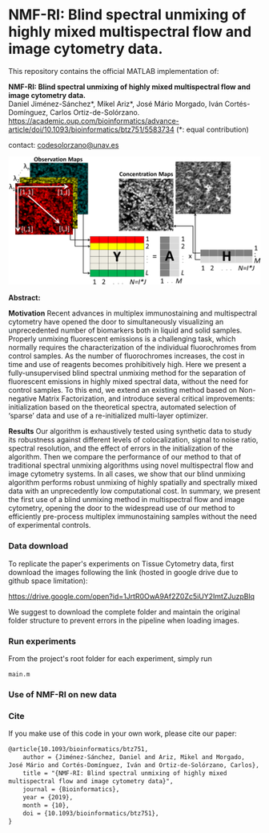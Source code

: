 # NMF-RI: Blind spectral unmixing of highly mixed multispectral flow and image cytometry data.

This repository contains the official MATLAB implementation of:

**NMF-RI: Blind spectral unmixing of highly mixed multispectral flow and image cytometry data.**  
Daniel Jiménez-Sánchez*, Mikel Ariz*, José Mário Morgado, Iván Cortés-Domínguez, Carlos Ortiz-de-Solórzano. https://academic.oup.com/bioinformatics/advance-article/doi/10.1093/bioinformatics/btz751/5583734  (*: equal contribution)

contact: codesolorzano@unav.es

![NMF-RI](nmf-ri.png)

**Abstract:**

**Motivation**
Recent advances in multiplex immunostaining and multispectral cytometry have opened the door to simultaneously visualizing an unprecedented number of biomarkers both in liquid and solid samples. Properly unmixing fluorescent emissions is a challenging task, which normally requires the characterization of the individual fluorochromes from control samples. As the number of fluorochromes increases, the cost in time and use of reagents becomes prohibitively high. Here we present a fully-unsupervised blind spectral unmixing method for the separation of fluorescent emissions in highly mixed spectral data, without the need for control samples. To this end, we extend an existing method based on Non-negative Matrix Factorization, and introduce several critical improvements: initialization based on the theoretical spectra, automated selection of ‘sparse’ data and use of a re-initialized multi-layer optimizer.

**Results**
Our algorithm is exhaustively tested using synthetic data to study its robustness against different levels of colocalization, signal to noise ratio, spectral resolution, and the effect of errors in the initialization of the algorithm. Then we compare the performance of our method to that of traditional spectral unmixing algorithms using novel multispectral flow and image cytometry systems. In all cases, we show that our blind unmixing algorithm performs robust unmixing of highly spatially and spectrally mixed data with an unprecedently low computational cost. In summary, we present the first use of a blind unmixing method in multispectral flow and image cytometry, opening the door to the widespread use of our method to efficiently pre-process multiplex immunostaining samples without the need of experimental controls.

### Data download

To replicate the paper's experiments on Tissue Cytometry data, first download the images following the link (hosted in google drive due to github space limitation):

https://drive.google.com/open?id=1JrtR0OwA9Af2Z0Zc5iUY2ImtZJuzpBlq

We suggest to download the complete folder and maintain the original folder structure to prevent errors in the pipeline when loading images.

### Run experiments

From the project's root folder for each experiment, simply run
```
main.m
```

### Use of NMF-RI on new data




### Cite
If you make use of this code in your own work, please cite our paper:
```
@article{10.1093/bioinformatics/btz751,
    author = {Jiménez-Sánchez, Daniel and Ariz, Mikel and Morgado, José Mário and Cortés-Domínguez, Iván and Ortiz-de-Solórzano, Carlos},
    title = "{NMF-RI: Blind spectral unmixing of highly mixed multispectral flow and image cytometry data}",
    journal = {Bioinformatics},
    year = {2019},
    month = {10},
    doi = {10.1093/bioinformatics/btz751},
}
```
